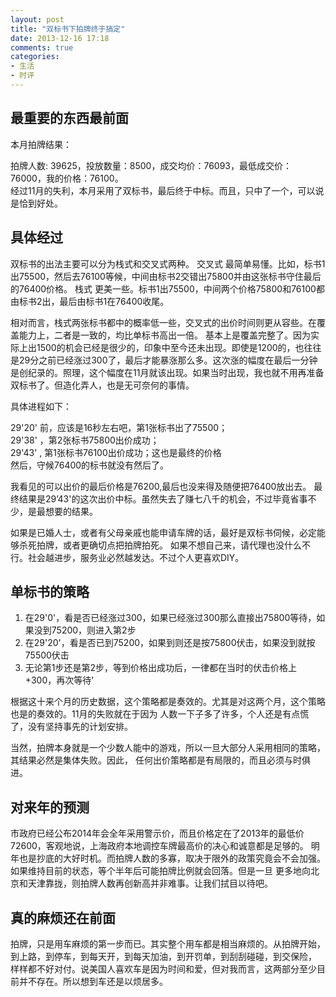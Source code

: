 ```yaml
---
layout: post
title: "双标书下拍牌终于搞定"
date: 2013-12-16 17:18
comments: true
categories: 
- 生活
- 时评
---
```


## 最重要的东西最前面

本月拍牌结果：

拍牌人数: 39625，投放数量：8500，成交均价：76093，最低成交价：76000，我的价格：76100。  
经过11月的失利，本月采用了双标书，最后终于中标。而且，只中了一个，可以说是恰到好处。

## 具体经过


双标书的出法主要可以分为栈式和交叉式两种。 交叉式 最简单易懂。比如，标书1出75500，然后去76100等候，中间由标书2交错出75800并由这张标书守住最后的76400价格。 栈式 更美一些。标书1出75500，中间两个价格75800和76100都由标书2出，最后由标书1在76400收尾。

相对而言，栈式两张标书都中的概率低一些，交叉式的出价时间则更从容些。在覆盖能力上，二者是一致的，均比单标书高出一倍。
基本上是覆盖完整了。因为实际上出1500的机会已经是很少的，印象中至今还未出现。即使是1200的，也往往是29分之前已经涨过300了，最后才能暴涨那么多。这次涨的幅度在最后一分钟是创纪录的。照理，这个幅度在11月就该出现。如果当时出现，我也就不用再准备双标书了。但造化弄人，也是无可奈何的事情。

具体进程如下：

29'20' 前，应该是16秒左右吧，第1张标书出了75500；  
29'38' ，第2张标书75800出价成功；   
29'43' , 第1张标书76100出价成功；这也是最终的价格  
然后，守候76400的标书就没有然后了。

我看见的可以出价的最后价格是76200,最后也没来得及随便把76400放出去。 最终结果是29’43'的这次出价中标。虽然失去了赚七八千的机会，不过毕竟省事不少，是最想要的结果。

如果是已婚人士，或者有父母亲戚也能申请车牌的话，最好是双标书伺候，必定能够杀死拍牌，或者更确切点把拍牌拍死。
如果不想自己来，请代理也没什么不行。社会越进步，服务业必然越发达。不过个人更喜欢DIY。

## 单标书的策略

1. 在29'0'，看是否已经涨过300，如果已经涨过300那么直接出75800等待，如果没到75200，则进入第2步  
2. 在29'20'，看是否已到75200，如果到则还是按75800伏击，如果没到就按75500伏击  
3. 无论第1步还是第2步，等到价格出成功后，一律都在当时的伏击价格上+300，再次等待'  

根据这十来个月的历史数据，这个策略都是奏效的。尤其是对这两个月，这个策略也是的奏效的。11月的失败就在于因为
人数一下子多了许多，个人还是有点慌了，没有坚持事先的计划安排。

当然，拍牌本身就是一个少数人能中的游戏，所以一旦大部分人采用相同的策略，其结果必然是集体失败。因此，
任何出价策略都是有局限的，而且必须与时俱进。

## 对来年的预测

市政府已经公布2014年会全年采用警示价，而且价格定在了2013年的最低价72600，客观地说，上海政府本地调控车牌最高价的决心和诚意都是足够的。
明年也是抄底的大好时机。而拍牌人数的多寡，取决于限外的政策究竟会不会加强。如果维持目前的状态，等个半年后可能拍牌比例就会回落。但是一旦
更多地向北京和天津靠拢，则拍牌人数再创新高并非难事。让我们拭目以待吧。

## 真的麻烦还在前面

拍牌，只是用车麻烦的第一步而已。其实整个用车都是相当麻烦的。从拍牌开始，到上路，到停车，到每天开，到每天加油，到开罚单，到刮刮碰碰，到交保险，
样样都不好对付。说美国人喜欢车是因为时间和爱，但对我而言，这两部分至少目前并不存在。所以想到车还是以烦居多。

